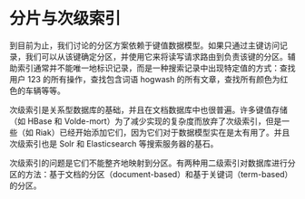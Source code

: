 # 分片与次级索引

到目前为止，我们讨论的分区方案依赖于键值数据模型。如果只通过主键访问记录，我们可以从该键确定分区，并使用它来将读写请求路由到负责该键的分区。辅助索引通常并不能唯一地标识记录，而是一种搜索记录中出现特定值的方式：查找用户 123 的所有操作，查找包含词语 hogwash 的所有文章，查找所有颜色为红色的车辆等等。

次级索引是关系型数据库的基础，并且在文档数据库中也很普遍。许多键值存储（如 HBase 和 Volde-mort）为了减少实现的复杂度而放弃了次级索引，但是一些（如 Riak）已经开始添加它们，因为它们对于数据模型实在是太有用了。并且次级索引也是 Solr 和 Elasticsearch 等搜索服务器的基石。

次级索引的问题是它们不能整齐地映射到分区。有两种用二级索引对数据库进行分区的方法：基于文档的分区（document-based）和基于关键词（term-based）的分区。
